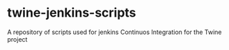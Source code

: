 twine-jenkins-scripts
=====================

A repository of scripts used for jenkins Continuos Integration for the Twine project
